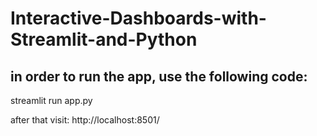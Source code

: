 # Interactive-Dashboards-with-Streamlit-and-Python

## in order to run the app, use the following code:

streamlit run app.py

after that visit: http://localhost:8501/
